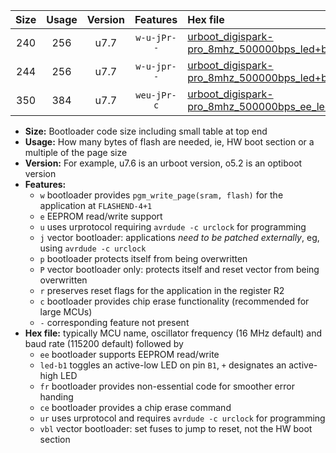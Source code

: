 |Size|Usage|Version|Features|Hex file|
|:-:|:-:|:-:|:-:|:--|
|240|256|u7.7|`w-u-jPr--`|[urboot_digispark-pro_8mhz_500000bps_led+b1_ur_vbl.hex](https://raw.githubusercontent.com/stefanrueger/urboot.hex/main/boards/digispark-pro/fcpu_8mhz/500000_bps/urboot_digispark-pro_8mhz_500000bps_led+b1_ur_vbl.hex)|
|244|256|u7.7|`w-u-jpr--`|[urboot_digispark-pro_8mhz_500000bps_led+b1_fr_ur_vbl.hex](https://raw.githubusercontent.com/stefanrueger/urboot.hex/main/boards/digispark-pro/fcpu_8mhz/500000_bps/urboot_digispark-pro_8mhz_500000bps_led+b1_fr_ur_vbl.hex)|
|350|384|u7.7|`weu-jPr-c`|[urboot_digispark-pro_8mhz_500000bps_ee_led+b1_fr_ce_ur_vbl.hex](https://raw.githubusercontent.com/stefanrueger/urboot.hex/main/boards/digispark-pro/fcpu_8mhz/500000_bps/urboot_digispark-pro_8mhz_500000bps_ee_led+b1_fr_ce_ur_vbl.hex)|

- **Size:** Bootloader code size including small table at top end
- **Usage:** How many bytes of flash are needed, ie, HW boot section or a multiple of the page size
- **Version:** For example, u7.6 is an urboot version, o5.2 is an optiboot version
- **Features:**
  + `w` bootloader provides `pgm_write_page(sram, flash)` for the application at `FLASHEND-4+1`
  + `e` EEPROM read/write support
  + `u` uses urprotocol requiring `avrdude -c urclock` for programming
  + `j` vector bootloader: applications *need to be patched externally*, eg, using `avrdude -c urclock`
  + `p` bootloader protects itself from being overwritten
  + `P` vector bootloader only: protects itself and reset vector from being overwritten
  + `r` preserves reset flags for the application in the register R2
  + `c` bootloader provides chip erase functionality (recommended for large MCUs)
  + `-` corresponding feature not present
- **Hex file:** typically MCU name, oscillator frequency (16 MHz default) and baud rate (115200 default) followed by
  + `ee` bootloader supports EEPROM read/write
  + `led-b1` toggles an active-low LED on pin `B1`, `+` designates an active-high LED
  + `fr` bootloader provides non-essential code for smoother error handing
  + `ce` bootloader provides a chip erase command
  + `ur` uses urprotocol and requires `avrdude -c urclock` for programming
  + `vbl` vector bootloader: set fuses to jump to reset, not the HW boot section
